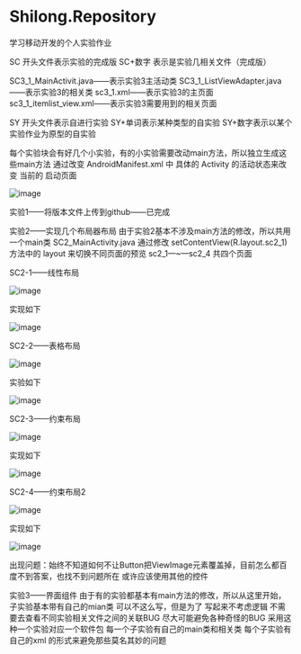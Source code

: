 # Shilong.Repository
学习移动开发的个人实验作业

SC 开头文件表示实验的完成版
SC+数字 表示是实验几相关文件（完成版）

SC3_1_MainActivit.java——表示实验3主活动类
SC3_1_ListViewAdapter.java——表示实验3的相关类
sc3_1.xml——表示实验3的主页面
sc3_1_itemlist_view.xml——表示实验3需要用到的相关页面


SY 开头文件表示自进行实验
SY+单词表示某种类型的自实验
SY+数字表示以某个实验作业为原型的自实验

每个实验块会有好几个小实验，有的小实验需要改动main方法，所以独立生成这些main方法
通过改变 AndroidManifest.xml 中 具体的 Activity 的活动状态来改变 当前的 启动页面

![image](screenshot\ActivityEdit(changeMainXML).jpg)



实验1——将版本文件上传到github——已完成

实验2——实现几个布局器布局
  由于实验2基本不涉及main方法的修改，所以共用一个main类 SC2_MainActivity.java 通过修改 setContentView(R.layout.sc2_1) 方法中的 layout 来切换不同页面的预览
  sc2_1—~—sc2_4 共四个页面 
    

SC2-1——线性布局

![image](screenshot\s2_1.jpg)

实现如下

![image](screenshot\sc2_1.jpg)


SC2-2——表格布局

![image](screenshot\s2_2.jpg)

实验如下

![image](screenshot\sc2_2.jpg)

SC2-3——约束布局

![image](screenshot\s2_3.jpg)

实现如下

![image](screenshot\sc2_3.jpg)

SC2-4——约束布局2

![image](screenshot\s2_4.jpg)

实现如下

![image](screenshot\sc2_4.jpg)

出现问题：始终不知道如何不让Button把ViewImage元素覆盖掉，目前怎么都百度不到答案，也找不到问题所在
或许应该使用其他的控件


实验3——界面组件
  由于有的实验都基本有main方法的修改，所以从这里开始，子实验基本带有自己的mian类 
    可以不这么写，但是为了
    写起来不考虑逻辑
    不需要去查看不同实验相关文件之间的关联BUG
    尽大可能避免各种奇怪的BUG
    采用这种一个实验对应一个软件包 每一个子实验有自己的main类和相关类 每个子实验有自己的xml 的形式来避免那些莫名其妙的问题

    


